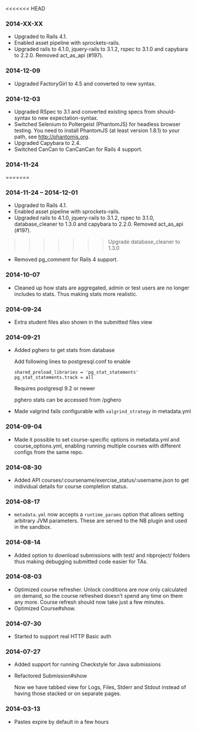 <<<<<<< HEAD
### 2014-XX-XX

* Upgraded to Rails 4.1.
* Enabled asset pipeline with sprockets-rails.
* Upgraded rails to 4.1.0, jquery-rails to 3.1.2, rspec to 3.1.0 and capybara to 2.2.0. Removed act_as_api (#197).

### 2014-12-09

* Upgraded FactoryGirl to 4.5 and converted to new syntax.

### 2014-12-03

* Upgraded RSpec to 3.1 and converted existing specs from should-syntax to new expectation-syntax.
* Switched Selenium to Poltergeist (PhantomJS) for headless browser testing. You need to install PhantomJS (at least version 1.8.1) to your path, see http://phantomjs.org.
* Upgraded Capybara to 2.4.
* Switched CanCan to CanCanCan for Rails 4 support.

### 2014-11-24

=======
### 2014-11-24 – 2014-12-01

* Upgraded to Rails 4.1.
* Enabled asset pipeline with sprockets-rails.
* Upgraded rails to 4.1.0, jquery-rails to 3.1.2, rspec to 3.1.0, database_cleaner to 1.3.0 and capybara to 2.2.0. Removed act_as_api (#197).
>>>>>>> Upgrade database_cleaner to 1.3.0
* Removed pg_comment for Rails 4 support.

### 2014-10-07

* Cleaned up how stats are aggregated, admin or test users are no longer
  includes to stats. Thus making stats more realistic.

### 2014-09-24

* Extra student files also shown in the submitted files view

### 2014-09-21

* Added pghero to get stats from database

    Add following lines to postgresql.conf to enable
    ```
    shared_preload_libraries = 'pg_stat_statements'
    pg_stat_statements.track = all
    ```
    Requires postgresql 9.2 or newer

    pghero stats can be accessed from /pghero

* Made valgrind fails configurable with `valgrind_strategy` in
  metadata.yml

### 2014-09-04

* Made it possible to set course-specific options in metadata.yml and course_options.yml,
  enabling running multiple courses with different configs from the same repo.

### 2014-08-30

* Added API courses/:coursename/exercise_status/:username.json to get
  individual details for course completion status.

### 2014-08-17

* `metadata.yml` now accepts a `runtime_params` option that allows setting arbitrary JVM parameters.
  These are served to the NB plugin and used in the sandbox.

### 2014-08-14

* Added option to download submissions with test/ and nbproject/ folders
  thus making debugging submitted code easier for TAs.

### 2014-08-03

* Optimized course refresher. Unlock conditions are now only calculated on demand,
  so the course refreshed doesn't spend any time on them any more.
  Course refresh should now take just a few minutes.
* Optimized Course#show.

### 2014-07-30

* Started to support real HTTP Basic auth

### 2014-07-27

* Added support for running Checkstyle for Java submissions
* Refactored Submission#show

  Now we have tabbed view for Logs, Files, Stderr and Stdout instead of having
  those stacked or on separate pages.

### 2014-03-13

* Pastes expire by default in a few hours
